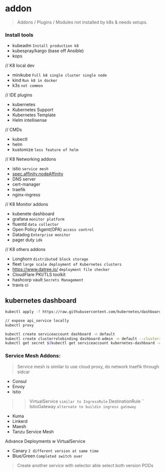# addon
> Addons / Plugins / Modules not installed by k8s & needs setups.

### Install tools
- kubeadm `Install production k8`
- kubespray/kargo (base off Ansible)
- kops

// K8 local dev
- minikube `Full k8 single cluster single node`
- kind `Run k8 in docker`
- k3s `not common`

// IDE plugins
- kubernetes
- Kubernetes Support
- Kubernetes Template
- Helm intellisense

// CMDs
- kubectl
- helm
- kustomize `less feature of helm`

// K8 Networking addons
- istio `service mesh`
- [spec.affinity.nodeAffinity](https://kubernetes.io/docs/reference/scheduling/config/)
- DNS server
- cert-manager
- traefik
- nginx-ingress


// K8 Monitor addons
- kubenete dashboard
- grafana `monitor platform`
- fluentd `data collector`
- Open Policy Agent(OPA) `access control`
- Datadog `Enterprise monitor`
- pager duty `idk`


// K8 others addons
- Longhorn `distributed block storage`
- fleet `large scale deployment of Kubernetes clusters`
- https://www.datree.io/ `deployment file checker`
- CloudFlare PKI/TLS toolkit
- hashcorp vault `Secrets Management`
- travis ci




## kubernetes dashboard
```bash
kubectl apply -f https://raw.githubusercontent.com/kubernetes/dashboard/v2.5.0/aio/deploy/recommended.yaml

// expose api_service locally
kubectl proxy

kubectl create serviceaccount dashboard -n default
kubectl create clusterrolebinding dashboard-admin -n default --clusterrole=cluster-admin --serviceaccount=default:dashboard
kubectl get secret $(kubectl get serviceaccount kubernetes-dashboard -o jsonpath="{ secrets[0].name}") -o jsonpath="{.data.token}" | base64 --decode
```

### Service Mesh Addons:
> Service mesh is similar to use cloud proxy, do network traefik through sidcar
- Consul
- Envoy
- Istio
>> VirtualService `similar to IngressRule`
>> DestinationRule ``
>> IstioGateway `alternate to buildin ingress gateway`
- Kuma
- Linkerd
- Maesh
- Tanzu Service Mesh

Advance Deployments w VirtualService
- Canary `2 different version at same time`
- Blue/Green `Completed switch over`
> Create another service with selector able select both version PODs
